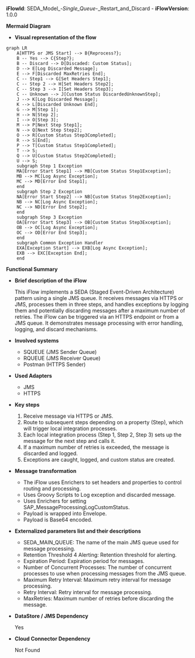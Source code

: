**iFlowId**: SEDA_Model_-_Single_Queue_-_Restart_and_Discard - **iFlowVersion**: 1.0.0

**Mermaid Diagram**
-   **Visual representation of the flow**

```mermaid
graph LR
    A[HTTPS or JMS Start] --> B{Reprocess?};
    B -- Yes --> C{Step?};
    B -- Discard --> D[Discaded: Custom Status];
    D --> E[Log Discarded Message];
    E --> F[Discarded MaxRetries End];
    C -- Step1 --> G[Set Headers Step1];
    C -- Step 2 --> H[Set Headers Step2];
    C -- Step 3 --> I[Set Headers Step3];
    C -- Unknown --> J[Custom Status DiscardedUnknownStep];
    J --> K[Log Discarded Message];
    K --> L[Discarded Unknown End];
    G --> M[Step 1];
    H --> N[Step 2];
    I --> O[Step 3];
    M --> P[Next Step Step1];
    N --> Q[Next Step Step2];
    O --> R[Custom Status Step3Completed];
    R --> S[End];
    P --> T[Custom Status Step1Completed];
    T --> S;
    Q --> U[Custom Status Step2Completed];
    U --> S;
    subgraph Step 1 Exception
    MA[Error Start Step1] --> MB[Custom Status Step1Exception];
    MB --> MC[Log Async Exception];
    MC --> MD[Error End Step1];
    end
    subgraph Step 2 Exception
    NA[Error Start Step2] --> NB[Custom Status Step2Exception];
    NB --> NC[Log Async Exception];
    NC --> ND[Error End Step2];
    end
    subgraph Step 3 Exception
    OA[Error Start Step3] --> OB[Custom Status Step3Exception];
    OB --> OC[Log Async Exception];
    OC --> OD[Error End Step3];
    end
    subgraph Common Exception Handler
    EXA[Exception Start] --> EXB[Log Async Exception];
    EXB --> EXC[Exception End];
    end
```
**Functional Summary**
-   **Brief description of the iFlow**

    This iFlow implements a SEDA (Staged Event-Driven Architecture) pattern using a single JMS queue. It receives messages via HTTPS or JMS, processes them in three steps, and handles exceptions by logging them and potentially discarding messages after a maximum number of retries. The iFlow can be triggered via an HTTPS endpoint or from a JMS queue. It demonstrates message processing with error handling, logging, and discard mechanisms.

-   **Involved systems**

    *   SQUEUE (JMS Sender Queue)
    *   RQUEUE (JMS Receiver Queue)
    *   Postman (HTTPS Sender)

-   **Used Adapters**

    *   JMS
    *   HTTPS

-   **Key steps**

    1.  Receive message via HTTPS or JMS.
    2.  Route to subsequent steps depending on a property (Step), which will trigger local integration processes.
    3.  Each local integration process (Step 1, Step 2, Step 3) sets up the message for the next step and calls it.
    4.  If a maximum number of retries is exceeded, the message is discarded and logged.
    5.  Exceptions are caught, logged, and custom status are created.

-   **Message transformation**

    *   The iFlow uses Enrichers to set headers and properties to control routing and processing.
    *   Uses Groovy Scripts to Log exception and discarded message.
    *   Uses Enrichers for setting SAP_MessageProcessingLogCustomStatus.
    *   Payload is wrapped into Envelope.
    *   Payload is Base64 encoded.

-   **Externalized parameters list and their descriptions**

    *   SEDA_MAIN_QUEUE: The name of the main JMS queue used for message processing.
    *   Retention Threshold 4 Alerting: Retention threshold for alerting.
    *   Expiration Period: Expiration period for messages.
    *   Number of Concurrent Processes: The number of concurrent processes to use when processing messages from the JMS queue.
    *   Maximum Retry Interval: Maximum retry interval for message processing.
    *   Retry Interval: Retry interval for message processing.
    *   MaxRetries: Maximum number of retries before discarding the message.

-   **DataStore / JMS Dependency**

    Yes

-   **Cloud Connector Dependency**

    Not Found